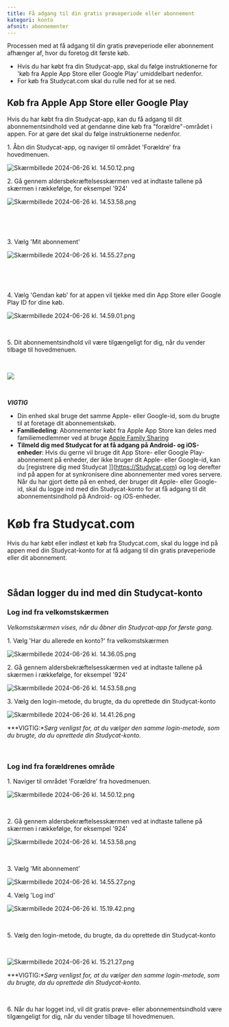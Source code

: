 ```yaml
---
title: Få adgang til din gratis prøveperiode eller abonnement
kategori: konto
afsnit: abonnementer
---
```

Processen med at få adgang til din gratis prøveperiode eller abonnement afhænger af, hvor du foretog dit første køb.


* Hvis du har købt fra din Studycat-app, skal du følge instruktionerne for 'køb fra Apple App Store eller Google Play' umiddelbart nedenfor.
* For køb fra Studycat.com skal du rulle ned for at se ned.


## Køb fra Apple App Store eller Google Play


Hvis du har købt fra din Studycat-app, kan du få adgang til dit abonnementsindhold ved at gendanne dine køb fra "forældre"-området i appen. For at gøre det skal du følge instruktionerne nedenfor.


1\. Åbn din Studycat-app, og naviger til området 'Forældre' fra hovedmenuen.


![Skærmbillede 2024-06-26 kl. 14.50.12.png](https://help.Studycat.com/hc/article_attachments/34287519400729)


2\. Gå gennem aldersbekræftelsesskærmen ved at indtaste tallene på skærmen i rækkefølge, for eksempel '924'


![Skærmbillede 2024-06-26 kl. 14.53.58.png](https://help.Studycat.com/hc/article_attachments/34287555450393)


 


 


3\. Vælg 'Mit abonnement' 


​![Skærmbillede 2024-06-26 kl. 14.55.27.png](https://help.Studycat.com/hc/article_attachments/34287519414041)​


 


 


4\. Vælg 'Gendan køb' for at appen vil tjekke med din App Store eller Google Play ID for dine køb.


​![Skærmbillede 2024-06-26 kl. 14.59.01.png](https://help.Studycat.com/hc/article_attachments/34287519421465)​


 


5\. Dit abonnementsindhold vil være tilgængeligt for dig, når du vender tilbage til hovedmenuen.


 


![](https://help.Studycat.com/hc/article_attachments/4411933457561)


 


***VIGTIG***


* Din enhed skal bruge det samme Apple- eller Google-id, som du brugte til at foretage dit abonnementskøb.
* **Familiedeling**: Abonnementer købt fra Apple App Store kan deles med familiemedlemmer ved at bruge [Apple Family Sharing](https://www.apple.com/family-sharing/)
* **Tilmeld dig med Studycat for at få adgang på Android- og iOS-enheder**: Hvis du gerne vil bruge dit App Store- eller Google Play-abonnement på enheder, der ikke bruger dit Apple- eller Google-id, kan du [registrere dig med Studycat ]](https://Studycat.com) og log derefter ind på appen for at synkronisere dine abonnementer med vores servere. Når du har gjort dette på en enhed, der bruger dit Apple- eller Google-id, skal du logge ind med din Studycat-konto for at få adgang til dit abonnementsindhold på Android- og iOS-enheder.


# Køb fra Studycat.com


Hvis du har købt eller indløst et køb fra Studycat.com, skal du logge ind på appen med din Studycat-konto for at få adgang til din gratis prøveperiode eller dit abonnement.


 


## Sådan logger du ind med din Studycat-konto


### Log ind fra velkomstskærmen


*Velkomstskærmen vises, når du åbner din Studycat-app for første gang.*


1\. Vælg 'Har du allerede en konto?' fra velkomstskærmen


![Skærmbillede 2024-06-26 kl. 14.36.05.png](https://help.Studycat.com/hc/article_attachments/34287555485849)


2\. Gå gennem aldersbekræftelsesskærmen ved at indtaste tallene på skærmen i rækkefølge, for eksempel '924'


![Skærmbillede 2024-06-26 kl. 14.53.58.png](https://help.Studycat.com/hc/article_attachments/34287555450393)


3\. Vælg den login-metode, du brugte, da du oprettede din Studycat-konto


![Skærmbillede 2024-06-26 kl. 14.41.26.png](https://help.Studycat.com/hc/article_attachments/34287519426841)


***VIGTIG:**Sørg venligst for, at du vælger den samme login-metode, som du brugte, da du oprettede din Studycat-konto.*


 


### Log ind fra forældrenes område


1\. Naviger til området 'Forældre' fra hovedmenuen.


![Skærmbillede 2024-06-26 kl. 14.50.12.png](https://help.Studycat.com/hc/article_attachments/34287519400729)


 


2\. Gå gennem aldersbekræftelsesskærmen ved at indtaste tallene på skærmen i rækkefølge, for eksempel '924'


![Skærmbillede 2024-06-26 kl. 14.53.58.png](https://help.Studycat.com/hc/article_attachments/34287555450393)


 


3\. Vælg 'Mit abonnement'


![Skærmbillede 2024-06-26 kl. 14.55.27.png](https://help.Studycat.com/hc/article_attachments/34287519414041)


4\. Vælg 'Log ind'


![Skærmbillede 2024-06-26 kl. 15.19.42.png](https://help.Studycat.com/hc/article_attachments/34287555502873)


 


5\. Vælg den login-metode, du brugte, da du oprettede din Studycat-konto


 


![Skærmbillede 2024-06-26 kl. 15.21.27.png](https://help.Studycat.com/hc/article_attachments/34287519436185)


***VIGTIG:**Sørg venligst for, at du vælger den samme login-metode, som du brugte, da du oprettede din Studycat-konto.*


 


6\. Når du har logget ind, vil dit gratis prøve- eller abonnementsindhold være tilgængeligt for dig, når du vender tilbage til hovedmenuen.